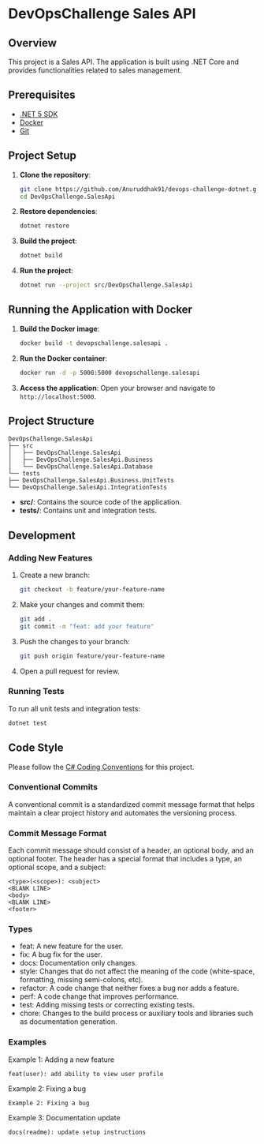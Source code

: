 # DevOpsChallenge Sales API

## Overview
This project is a Sales API. The application is built using .NET Core and provides functionalities related to sales management.

## Prerequisites
- [.NET 5 SDK](https://dotnet.microsoft.com/download/dotnet/5.0)
- [Docker](https://www.docker.com/products/docker-desktop)
- [Git](https://git-scm.com/)

## Project Setup

1. **Clone the repository**:
    ```bash
    git clone https://github.com/Anuruddhak91/devops-challenge-dotnet.git
    cd DevOpsChallenge.SalesApi
    ```

2. **Restore dependencies**:
    ```bash
    dotnet restore
    ```

3. **Build the project**:
    ```bash
    dotnet build
    ```

4. **Run the project**:
    ```bash
    dotnet run --project src/DevOpsChallenge.SalesApi
    ```

## Running the Application with Docker

1. **Build the Docker image**:
    ```bash
    docker build -t devopschallenge.salesapi .
    ```

2. **Run the Docker container**:
    ```bash
    docker run -d -p 5000:5000 devopschallenge.salesapi
    ```

3. **Access the application**:
    Open your browser and navigate to `http://localhost:5000`.

## Project Structure

```
DevOpsChallenge.SalesApi
├── src
│   ├── DevOpsChallenge.SalesApi
│   ├── DevOpsChallenge.SalesApi.Business
│   └── DevOpsChallenge.SalesApi.Database
└── tests
├── DevOpsChallenge.SalesApi.Business.UnitTests
└── DevOpsChallenge.SalesApi.IntegrationTests
```

- **src/**: Contains the source code of the application.
- **tests/**: Contains unit and integration tests.

## Development

### Adding New Features

1. Create a new branch:
    ```sh
    git checkout -b feature/your-feature-name
    ```

2. Make your changes and commit them:
    ```sh
    git add .
    git commit -m "feat: add your feature"
    ```

3. Push the changes to your branch:
    ```sh
    git push origin feature/your-feature-name
    ```

4. Open a pull request for review.

### Running Tests

To run all unit tests and integration tests:

```bash
dotnet test
```

## Code Style

Please follow the [C# Coding Conventions](https://learn.microsoft.com/en-us/dotnet/csharp/fundamentals/coding-style/coding-conventions) for this project.

### Conventional Commits

A conventional commit is a standardized commit message format that helps maintain a clear project history and automates the versioning process.

### Commit Message Format

Each commit message should consist of a header, an optional body, and an optional footer. The header has a special format that includes a type, an optional scope, and a subject:

```
<type>(<scope>): <subject>
<BLANK LINE>
<body>
<BLANK LINE>
<footer>
```

### Types

- feat: A new feature for the user.
- fix: A bug fix for the user.
- docs: Documentation only changes.
- style: Changes that do not affect the meaning of the code (white-space, formatting, missing semi-colons, etc).
- refactor: A code change that neither fixes a bug nor adds a feature.
- perf: A code change that improves performance.
- test: Adding missing tests or correcting existing tests.
- chore: Changes to the build process or auxiliary tools and libraries such as documentation generation.

### Examples

Example 1: Adding a new feature

```
feat(user): add ability to view user profile
```

Example 2: Fixing a bug

```
Example 2: Fixing a bug
```

Example 3: Documentation update

```
docs(readme): update setup instructions
```
